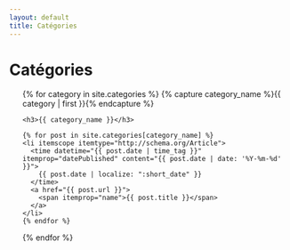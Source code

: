 ```yaml
---
layout: default
title: Catégories
---
```

<h1>Catégories</h1>

<ul>
  {% for category in site.categories %}
    {% capture category_name %}{{ category | first }}{% endcapture %}

    <h3>{{ category_name }}</h3>

    {% for post in site.categories[category_name] %}
    <li itemscope itemtype="http://schema.org/Article">
      <time datetime="{{ post.date | time_tag }}" itemprop="datePublished" content="{{ post.date | date: '%Y-%m-%d' }}">
        {{ post.date | localize: ":short_date" }}
      </time>
      <a href="{{ post.url }}">
        <span itemprop="name">{{ post.title }}</span>
      </a>
    </li>
    {% endfor %}
  {% endfor %}
</ul>
